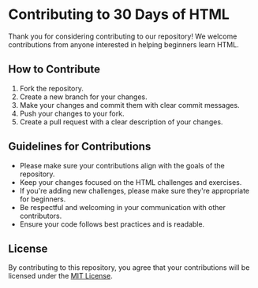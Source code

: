 # Contributing to 30 Days of HTML

Thank you for considering contributing to our repository! We welcome contributions from anyone interested in helping beginners learn HTML.

## How to Contribute

1.  Fork the repository.
2.  Create a new branch for your changes.
3.  Make your changes and commit them with clear commit messages.
4.  Push your changes to your fork.
5.  Create a pull request with a clear description of your changes.

## Guidelines for Contributions

-   Please make sure your contributions align with the goals of the repository.
-   Keep your changes focused on the HTML challenges and exercises.
-   If you're adding new challenges, please make sure they're appropriate for beginners.
-   Be respectful and welcoming in your communication with other contributors.
-   Ensure your code follows best practices and is readable.

<!-- ## Code of Conduct

To ensure a welcoming and respectful community, we have adopted a Code of Conduct. Contributors are expected to adhere to it. You can find the Code of Conduct in the CODE_OF_CONDUCT.md file.
 -->
## License

By contributing to this repository, you agree that your contributions will be licensed under the [MIT License](https://opensource.org/licenses/MIT).
